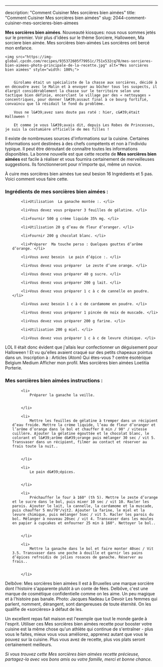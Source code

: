 ---
description: "Comment Cuisiner Mes sorcières bien aimées"
title: "Comment Cuisiner Mes sorcières bien aimées"
slug: 2044-comment-cuisiner-mes-sorcieres-bien-aimees

<p>
	<strong>Mes sorcières bien aimées</strong>. 
	Nouveauté kiosques: nous nous sommes jetés sur le premier. Voir plus d&#39;idées sur le thème Sorciere, Halloween, Ma sorciere bien aimée. Mes sorcières bien-aimées Les sorcières ont bercé mon enfance.
</p>
<p>
	
	<img src="https://img-global.cpcdn.com/recipes/935372605f79951c/751x532cq70/mes-sorcieres-bien-aimees-photo-principale-de-la-recette.jpg" alt="Mes sorcières bien aimées" style="width: 100%;">
	
	
		Girolamo était un spécialiste de la chasse aux sorcières, décidé à en découdre avec le Malin et à envoyer au bûcher tous les suspects, il élargit considérablement la chasse sur le territoire selon une tactique bien définie, encerclant le village par des « nettoyages » concentriques, pour donner l&#39;assaut final à ce bourg fortifié, convaincu que là résidait le fond du problème.
	
		Vous ne l&#39;avez sans doute pas raté : hier, c&#39;était Halloween !
	
		Et comme je vous l&#39;avais dit, depuis Les Robes de Princesses, je suis la costumière officielle de mes filles !
	
</p>

Il existe de nombreuses sources d'informations sur la cuisine. Certaines informations sont destinées à des chefs compétents et non à l'individu typique. Il peut être déroutant de connaître toutes les informations disponibles. La bonne nouvelle est que cette recette de <strong> Mes sorcières bien aimées </strong> est facile à réaliser et vous fournira certainement de merveilleuses suggestions. Ils fonctionneront pour n'importe qui, même un novice.

<!--inarticleads1-->

À cuire mes sorcières bien aimées tue seul besion 16 Ingrédients et 5 pas. Voici comment vous faire cette.

<h3>Ingrédients de mes sorcières bien aimées :</h3>

<ol>
	
		<li>Utilisation  La ganache montée :. </li>
	
		<li>Vous devez vous préparer 3 feuilles de gélatine. </li>
	
		<li>Fournir 500 g crème liquide 35% mg. </li>
	
		<li>Utilisation 20 g d’eau de fleur d’oranger. </li>
	
		<li>Fournir 200 g chocolat blanc. </li>
	
		<li>Préparer  Ma touche perso : Quelques gouttes d’arôme d’orange. </li>
	
		<li>Vous avez besoin  Le pain d’épice :. </li>
	
		<li>Vous devez vous préparer  Le zeste d’une orange. </li>
	
		<li>Vous devez vous préparer 40 g sucre. </li>
	
		<li>Vous devez vous préparer 200 g lait. </li>
	
		<li>Vous devez vous préparer 1 c à c de cannelle en poudre. </li>
	
		<li>Vous avez besoin 1 c à c de cardamome en poudre. </li>
	
		<li>Vous devez vous préparer 1 pincée de noix de muscade. </li>
	
		<li>Vous devez vous préparer 200 g farine. </li>
	
		<li>Utilisation 200 g miel. </li>
	
		<li>Vous devez vous préparer 1 c à c de levure chimique. </li>
	
</ol>

LOL Il était donc évident que j&#39;allais leur confectionner un déguisement pour Halloween ! Et vu qu&#39;elles avaient craqué sur des petits chapeaux pointus dans un. Inscription à : Articles (Atom) Qui êtes-vous ? centre ésotérique Belgium Medium Afficher mon profil. Mes sorcières bien aimées Loetitia Porterie. 

<!--inarticleads2-->

<h3>Mes sorcières bien aimées instructions :</h3>

<ol>
	
		<li>
			Préparer la ganache la veille.
			
			
		</li>
	
		<li>
			Mettre les feuilles de gélatine à tremper dans un récipient d’eau froide. Mettre la crème liquide, l’eau de fleur d’oranger et l’arôme d’orange dans le bol et chauffer 8 min / 90° / vitesse cuillère. Ajouter la gélatine égouttée et le chocolat blanc, le colorant et l&#39;arôme d&#39;orange puis mélanger 30 sec / vit 5. Transvaser dans un récipient, filmer au contact et réserver au frais toute la nuit..
			
			
		</li>
	
		<li>
			Le pain d&#39;épices.
			
			
		</li>
	
		<li>
			Préchauffer le four à 160° (th 5). Mettre le zeste d’orange et le sucre dans le bol, puis mixer 10 sec / vit 10. Racler les parois. Ajouter le lait, la cannelle, la cardamome et la muscade, puis chauffer 5 mn/70°/vit2. Ajouter la farine, le miel et la levure chimique, puis mélanger 5sec / vit 5. Racler les parois du bol. Mélanger à nouveau 20sec / vit 4. Transvaser dans les moules en papier à cupcakes et enfourner 25 min à 160°. Nettoyer le bol..
			
			
		</li>
	
		<li>
			Mettre la ganache dans le bol et faire monter 40sec / Vit 3.5. Transvaser dans une poche à douille et garnir les pains d’épices refroidis de jolies rosaces de ganache. Réserver au frais..
			
			
		</li>
	
</ol>

Delbôve: Mes sorcières bien aimées Il est à Bruxelles une marque sorcière dont l&#39;histoire s&#39;apparente plutôt à un conte de fées. Delbôve, c&#39;est une marque de cosmétique confidentielle comme on les aime. Un peu magique et à l&#39;histoire pas banale. Photo: Jacques Nadeau Le Devoir Les femmes qui parlent, nomment, dérangent, sont dangereuses de toute éternité. On les qualifie de «sorcières» à défaut de les. 

<!--inarticleads1-->

<p>
Un excellent repas fait maison est l'exemple que tout le monde garde à l'esprit. Utiliser ces Mes sorcières bien aimées recette pour booster votre cuisine est la même chose qu'un athlète qui continue de s'entraîner - plus vous le faites, mieux vous vous améliorez, apprenez autant que vous le pouvez sur la cuisine. Plus vous avez de recette, plus vos plats seront certainement meilleurs.
</p>

<p>
<i>Si vous trouvez cette Mes sorcières bien aimées recette précieuse, partagez-la avec vos bons amis ou votre famille, merci et bonne chance.</i>
</p>
